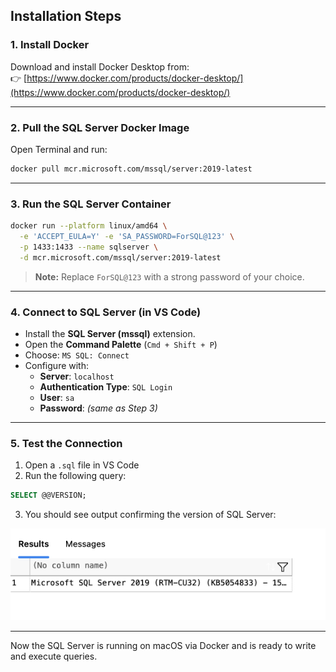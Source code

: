 ## Installation Steps

### 1. Install Docker
Download and install Docker Desktop from:  
👉 [https://www.docker.com/products/docker-desktop/](https://www.docker.com/products/docker-desktop/)

---

### 2. Pull the SQL Server Docker Image
Open Terminal and run:

```bash
docker pull mcr.microsoft.com/mssql/server:2019-latest
```

---

### 3. Run the SQL Server Container

```bash
docker run --platform linux/amd64 \
  -e 'ACCEPT_EULA=Y' -e 'SA_PASSWORD=ForSQL@123' \
  -p 1433:1433 --name sqlserver \
  -d mcr.microsoft.com/mssql/server:2019-latest
```

>**Note:** Replace `ForSQL@123` with a strong password of your choice.

---

### 4. Connect to SQL Server (in VS Code)

- Install the **SQL Server (mssql)** extension.
- Open the **Command Palette** (`Cmd + Shift + P`)
- Choose: `MS SQL: Connect`
- Configure with:
  - **Server**: `localhost`
  - **Authentication Type**: `SQL Login`
  - **User**: `sa`
  - **Password**: *(same as Step 3)*

---

### 5. Test the Connection

1. Open a `.sql` file in VS Code
2. Run the following query:

```sql
SELECT @@VERSION;
```

3. You should see output confirming the version of SQL Server:

![alt text](../Resources/Images/setup-output.png)

---

Now the SQL Server is running on macOS via Docker and is ready to write and execute queries.